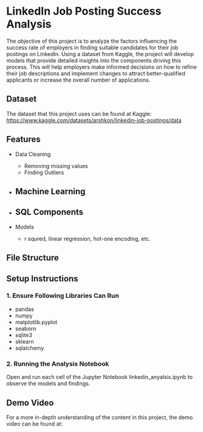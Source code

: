 # LinkedIn Job Posting Success Analysis
The objective of this project is to analyze the factors influencing the success rate of employers in finding suitable candidates for their job postings on LinkedIn. Using a dataset from Kaggle, the project will develop models that provide detailed insights into the components driving this process. This will help employers make informed decisions on how to refine their job descriptions and implement changes to attract better-qualified applicants or increase the overall number of applications.

## Dataset 
The dataset that this project uses can be found at Kaggle: https://www.kaggle.com/datasets/arshkon/linkedin-job-postings/data

## Features 
- Data Cleaning
   - Removing missing values
   - Finding Outliers
   
- Machine Learning
   - 

- SQL Components
   - 

- Models
  - r squred, linear regression, hot-one encoding, etc. 

## File Structure 


## Setup Instructions

### 1. Ensure Following Libraries Can Run 
  - pandas
  - numpy
  - matplotlib.pyplot
  - seaborn
  - sqlite3
  - sklearn
  - sqlalchemy

### 2. Running the Analysis Notebook 
Open and run each cell of the Jupyter Notebook linkedin_anyalsis.ipynb to observe the models and findings. 

## Demo Video 
For a more in-depth understanding of the content in this project, the demo video can be found at: 
